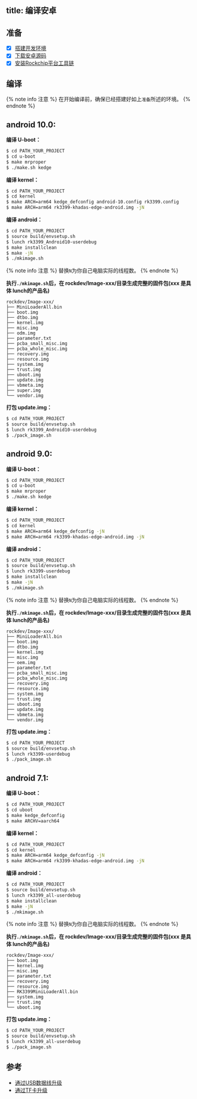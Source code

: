 title: 编译安卓
---
## 准备
- [x] [搭建开发环境](http://source.android.com/source/initializing.html)
- [x] [下载安卓源码](/android/zh-cn/edge/DownloadAndroidSourceCode.html)
- [x] [安装Rockchip平台工具链](/android/zh-cn/edge/InstallToolchains.html)

## 编译

{% note info 注意 %}
在开始编译前，确保已经搭建好如上`准备`所述的环境。
{% endnote %}

## android 10.0:

**编译 U-boot：**
```sh
$ cd PATH_YOUR_PROJECT
$ cd u-boot
$ make mrproper
$ ./make.sh kedge
```
**编译 kernel：**
```sh
$ cd PATH_YOUR_PROJECT
$ cd kernel
$ make ARCH=arm64 kedge_defconfig android-10.config rk3399.config
$ make ARCH=arm64 rk3399-khadas-edge-android.img -jN
```
**编译 android：**
```sh
$ cd PATH_YOUR_PROJECT
$ source build/envsetup.sh
$ lunch rk3399_Android10-userdebug
$ make installclean
$ make -jN
$ ./mkimage.sh
```

{% note info 注意 %}
替换`N`为你自己电脑实际的线程数。
{% endnote %}

**执行`./mkimage.sh`后，在 rockdev/Image-xxx/目录生成完整的固件包(xxx 是具体 lunch的产品名)**
```
rockdev/Image-xxx/
├── MiniLoaderAll.bin
├── boot.img
├── dtbo.img
├── kernel.img
├── misc.img
├── odm.img
├── parameter.txt
├── pcba_small_misc.img
├── pcba_whole_misc.img
├── recovery.img
├── resource.img
├── system.img
├── trust.img
├── uboot.img
├── update.img
├── vbmeta.img
├── super.img
└── vendor.img
```
**打包 update.img：**
```sh
$ cd PATH_YOUR_PROJECT
$ source build/envsetup.sh
$ lunch rk3399_Android10-userdebug
$ ./pack_image.sh
```
## android 9.0:

**编译 U-boot：**
```sh
$ cd PATH_YOUR_PROJECT
$ cd u-boot
$ make mrproper
$ ./make.sh kedge
```
**编译 kernel：**
```sh
$ cd PATH_YOUR_PROJECT
$ cd kernel
$ make ARCH=arm64 kedge_defconfig -jN
$ make ARCH=arm64 rk3399-khadas-edge-android.img -jN
```
**编译 android：**
```sh
$ cd PATH_YOUR_PROJECT
$ source build/envsetup.sh
$ lunch rk3399-userdebug
$ make installclean
$ make -jN
$ ./mkimage.sh
```

{% note info 注意 %}
替换`N`为你自己电脑实际的线程数。
{% endnote %}

**执行`./mkimage.sh`后，在 rockdev/Image-xxx/目录生成完整的固件包(xxx 是具体 lunch的产品名)**
```
rockdev/Image-xxx/
├── MiniLoaderAll.bin
├── boot.img
├── dtbo.img
├── kernel.img
├── misc.img
├── oem.img
├── parameter.txt
├── pcba_small_misc.img
├── pcba_whole_misc.img
├── recovery.img
├── resource.img
├── system.img
├── trust.img
├── uboot.img
├── update.img
├── vbmeta.img
└── vendor.img
```
**打包 update.img：**
```sh
$ cd PATH_YOUR_PROJECT
$ source build/envsetup.sh
$ lunch rk3399-userdebug
$ ./pack_image.sh
```
## android 7.1:

**编译 U-boot：**
```sh
$ cd PATH_YOUR_PROJECT
$ cd uboot
$ make kedge_defconfig
$ make ARCHV=aarch64
```
**编译 kernel：**
```sh
$ cd PATH_YOUR_PROJECT
$ cd kernel
$ make ARCH=arm64 kedge_defconfig -jN
$ make ARCH=arm64 rk3399-khadas-edge-android.img -jN
```
**编译 android：**
```sh
$ cd PATH_YOUR_PROJECT
$ source build/envsetup.sh
$ lunch rk3399_all-userdebug
$ make installclean
$ make -jN
$ ./mkimage.sh
```

{% note info 注意 %}
替换`N`为你自己电脑实际的线程数。
{% endnote %}

**执行`./mkimage.sh`后，在 rockdev/Image-xxx/目录生成完整的固件包(xxx 是具体 lunch的产品名)**
```
rockdev/Image-xxx/
├── boot.img
├── kernel.img
├── misc.img
├── parameter.txt
├── recovery.img
├── resource.img
├── RK3399MiniLoaderAll.bin
├── system.img
├── trust.img
└── uboot.img
```
**打包 update.img：**
```sh
$ cd PATH_YOUR_PROJECT
$ source build/envsetup.sh
$ lunch rk3399_all-userdebug
$ ./pack_image.sh
```
## 参考
* [通过USB数据线升级](/android/zh-cn/edge/UpgradeViaUSBCable.html)
* [通过TF卡升级](/android/zh-cn/edge/UpgradeViaTFBurningCard.html)
